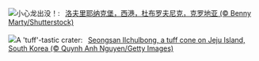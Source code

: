 ![](https://www.bing.com/th?id=OHR.DubrovnikHarbor_ZH-CN8590217905_UHD.jpg&w=1000)小心龙出没！:&nbsp;&ensp;[洛夫里耶纳克堡，西港，杜布罗夫尼克，克罗地亚 (© Benny Marty/Shutterstock)](https://www.bing.com/th?id=OHR.DubrovnikHarbor_ZH-CN8590217905_UHD.jpg)
<br><br/>
![](https://www.bing.com/th?id=OHR.JejuIsland_EN-US2402698261_UHD.jpg&w=1000)A 'tuff'-tastic crater:&nbsp;&ensp;[Seongsan Ilchulbong, a tuff cone on Jeju Island, South Korea (© Quynh Anh Nguyen/Getty Images)](https://www.bing.com/th?id=OHR.JejuIsland_EN-US2402698261_UHD.jpg)
<br><br/>
